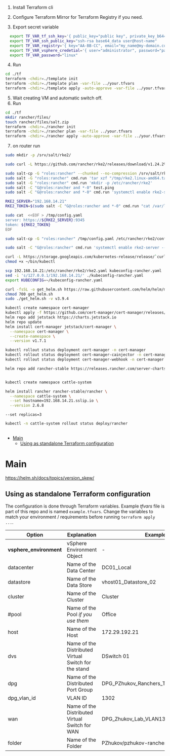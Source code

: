 
1. Install Terraform cli
2. Configure Terraform Mirror for Terraform Registry if you need.


3. Export secret variable
```bash
  export TF_VAR_tf_ssh_key='{ public_key="public key", private_key_b64="base64 private key without line break" }'
  export TF_VAR_ssh_public_key="ssh-rsa base64_data user@host-name"
  export TF_VAR_registry='{ key="AA-BB-CC", email="my_name@my-domain.com" }'
  export TF_VAR_vsphere_credetial='{ user="administrator", password="password", server="vsphere.stend.test" }'
  export TF_VAR_password="linux"
```
4. Run
```bash
cd ./tf
terraform -chdir=./template init
terraform -chdir=./template plan -var-file ../your.tfvars
terraform -chdir=./template apply -auto-approve -var-file ../your.tfvars
```
5. Wait creating VM and automatic switch off.
6. Run
```bash
cd ./tf
mkdir rancher/files/
touch rancher/files/salt.zip
terraform -chdir=./rancher init
terraform -chdir=./rancher plan -var-file ../your.tfvars
terraform -chdir=./rancher apply -auto-approve -var-file ../your.tfvars
```

7. on router run
```bash
sudo mkdir -p /srv/salt/rke2/

sudo curl -L https://github.com/rancher/rke2/releases/download/v1.24.2%2Brke2r/rke2.linux-amd64.tar.gz --output /srv/salt/rke2/rke2.linux-amd64.tar.gz

sudo salt-cp -G "roles:rancher" --chunked --no-compression /srv/salt/rke2/rke2.linux-amd64.tar.gz /tmp/
sudo salt -G "roles:rancher" cmd.run 'tar xzf "/tmp/rke2.linux-amd64.tar.gz" -C "/usr/local"'
sudo salt -G "roles:rancher" cmd.run 'mkdir -p /etc/rancher/rke2'
sudo salt -C "G@roles:rancher and *-0" test.ping
sudo salt -C "G@roles:rancher and *-0" cmd.run 'systemctl enable rke2-server --now'

RKE2_SERVER="192.168.14.21"
RKE2_TOKEN=$(sudo salt -C "G@roles:rancher and *-0" cmd.run "cat /var/lib/rancher/rke2/server/node-token" | tail -1 | sed "s/^\s*\(.*\)/\\1/")

sudo cat  <<EOF > /tmp/config.yaml
server: https://${RKE2_SERVER}:9345
token: ${RKE2_TOKEN}
EOF

sudo salt-cp -G "roles:rancher" /tmp/config.yaml /etc/rancher/rke2/config.yaml

sudo salt -C "G@roles:rancher" cmd.run 'systemctl enable rke2-server --now'
```

```bash
curl -L https://storage.googleapis.com/kubernetes-release/release/`curl -s https://storage.googleapis.com/kubernetes-release/release/stable.txt`/bin/linux/amd64/kubectl -o ~/bin/kubectl
chmod +x ~/bin/kubectl

scp 192.168.14.21:/etc/rancher/rke2/rke2.yaml kubeconfig-rancher.yaml
sed -i 's/127.0.0.1/192.168.14.21/' ./kubeconfig-rancher.yaml
export KUBECONFIG=~/kubeconfig-rancher.yaml

curl -fsSL -o get_helm.sh https://raw.githubusercontent.com/helm/helm/main/scripts/get-helm-3
chmod 700 get_helm.sh
sudo ./get_helm.sh -v v3.9.4

kubectl create namespace cert-manager
kubectl apply -f https://github.com/cert-manager/cert-manager/releases/download/v1.7.1/cert-manager.crds.yaml
helm repo add jetstack https://charts.jetstack.io
helm repo update
helm install cert-manager jetstack/cert-manager \
  --namespace cert-manager \
  --create-namespace \
  --version v1.7.1

kubectl rollout status deployment cert-manager -n cert-manager
kubectl rollout status deployment cert-manager-cainjector -n cert-manager
kubectl rollout status deployment cert-manager-webhook -n cert-manager

helm repo add rancher-stable https://releases.rancher.com/server-charts/stable


kubectl create namespace cattle-system

helm install rancher rancher-stable/rancher \
  --namespace cattle-system \
  --set hostname=192.168.14.21.sslip.io \
  --version 2.6.8
```
```
--set replicas=3
```
```bash
kubectl -n cattle-system rollout status deploy/rancher
```










## 

- [Main](#main)
    - [Using as standalone Terraform configuration](#using-as-standalone-terraform-configuration)


# Main

https://helm.sh/docs/topics/version_skew/

## Using as standalone Terraform configuration

The configuration is done through Terraform variables. Example *tfvars* file is part of this repo and is named `example.tfvars`. Change the variables to match your environment / requirements before running `terraform apply ...`.

| Option | Explanation | Example |
|--------|-------------|---------|
|**vsphere_environment**|vSphere Environment Object|-|
|datacenter|Name of the Data Center|DC01_Local|
|datastore|Name of the Data Store|vhost01_Datastore_02|
|cluster|Name of the Cluster|Cluster|
|#pool|Name of the Pool *if you use them*|Office|
|host|Name of the Host|172.29.192.21|
|dvs|Name of the Distributed Virtual Switch for the stand|DSwitch 01|
|dpg|Name of the Distributed Port Group|DPG_PZhukov_Ranchers_TF_LAB_VLAN1302|
|dpg_vlan_id|VLAN ID|1302|
|wan|Name of the Distributed Virtual Switch for WAN|DPG_Zhukov_Lab_VLAN13|
|folder|Name of the Folder|PZhukov/pzhukov-rancher-tf|

